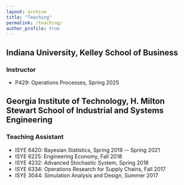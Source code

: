 ```yaml
---
layout: archive
title: "Teaching"
permalink: /teaching/
author_profile: true
---
```


## Indiana University, Kelley School of Business
### Instructor
* P429: Operations Processes, Spring 2025 

## Georgia Institute of Technology, H. Milton Stewart School of Industrial and Systems Engineering
### Teaching Assistant
* ISYE 6420: Bayesian Statistics, Spring 2019 -- Spring 2021
* ISYE 6225: Engineering Economy, Fall 2018
* ISYE 4232: Advanced Stochastic System, Spring 2018
* ISYE 6334: Operations Research for Supply Chains, Fall 2017
* ISYE 3044: Simulation Analysis and Design, Summer 2017

